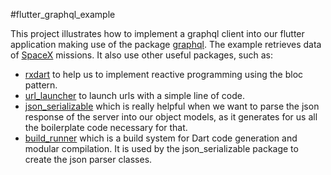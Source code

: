 #flutter_graphql_example

This project illustrates how to implement a graphql client into our flutter application making use of the package [graphql](https://pub.dev/packages/graphql).
The example retrieves data of [SpaceX](https://www.spacex.com/) missions.
It also use other useful packages, such as:
- [rxdart](https://pub.dev/packages/rxdart) to help us to implement reactive programming using the bloc pattern.
- [url_launcher](https://pub.dev/packages/url_launcher) to launch urls with a simple line of code.
- [json_serializable](https://pub.dev/packages/json_serializable) which is really helpful when we want to parse the json response of the server into our object models, as it generates for us all the boilerplate code necessary for that.
- [build_runner](https://pub.dev/packages/build_runner) which is a build system for Dart code generation and modular compilation. It is used by the json_serializable package to create the json parser classes.
